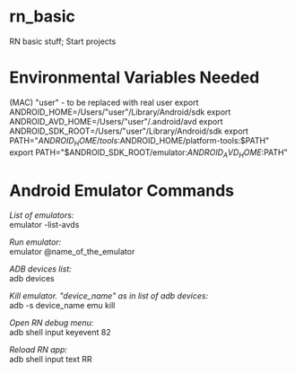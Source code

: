 # rn_basic
RN basic stuff; Start projects

# Environmental Variables Needed
(MAC) "user" - to be replaced with real user
export ANDROID_HOME=/Users/"user"/Library/Android/sdk
export ANDROID_AVD_HOME=/Users/"user"/.android/avd
export ANDROID_SDK_ROOT=/Users/"user"/Library/Android/sdk
export PATH="$ANDROID_HOME/tools:$ANDROID_HOME/platform-tools:$PATH"
export PATH="$ANDROID_SDK_ROOT/emulator:$ANDROID_AVD_HOME:$PATH"

# Android Emulator Commands
*List of emulators:*<br/>
emulator -list-avds

*Run emulator:*<br/>
emulator @name_of_the_emulator

*ADB devices list:*<br/>
adb devices

*Kill emulator. "device_name" as in list of adb devices:*<br/>
adb -s device_name emu kill

*Open RN debug menu:*<br/>
adb shell input keyevent 82

*Reload RN app:*</br>
adb shell input text RR
